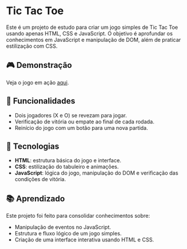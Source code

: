 # Tic Tac Toe

Este é um projeto de estudo para criar um jogo simples de Tic Tac Toe usando apenas HTML, CSS e JavaScript. O objetivo é aprofundar os conhecimentos em JavaScript e manipulação de DOM, além de praticar estilização com CSS.

## 🎮 Demonstração
Veja o jogo em ação [aqui](https://lucawbohnenberger.github.io/Tic-tac-toe/).

## 🧩 Funcionalidades
- Dois jogadores (X e O) se revezam para jogar.
- Verificação de vitória ou empate ao final de cada rodada.
- Reinício do jogo com um botão para uma nova partida.

## 🚀 Tecnologias
- **HTML**: estrutura básica do jogo e interface.
- **CSS**: estilização do tabuleiro e animações.
- **JavaScript**: lógica do jogo, manipulação do DOM e verificação das condições de vitória.

## 📚 Aprendizado
Este projeto foi feito para consolidar conhecimentos sobre:
- Manipulação de eventos no JavaScript.
- Estrutura e fluxo lógico de um jogo simples.
- Criação de uma interface interativa usando HTML e CSS.
